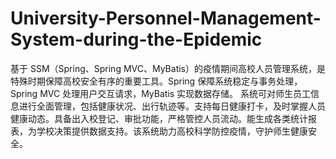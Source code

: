 # University-Personnel-Management-System-during-the-Epidemic
基于 SSM（Spring、Spring MVC、MyBatis）的疫情期间高校人员管理系统，是特殊时期保障高校安全有序的重要工具。Spring 保障系统稳定与事务处理，Spring MVC 处理用户交互请求，MyBatis 实现数据存储。  系统可对师生员工信息进行全面管理，包括健康状况、出行轨迹等。支持每日健康打卡，及时掌握人员健康动态。具备出入校登记、审批功能，严格管控人员流动。能生成各类统计报表，为学校决策提供数据支持。该系统助力高校科学防控疫情，守护师生健康安全。 
